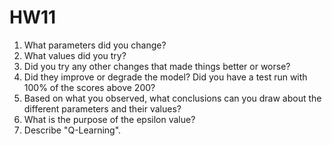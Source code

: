 # HW11

1. What parameters did you change?
2. What values did you try?
3. Did you try any other changes that made things better or worse?
4. Did they improve or degrade the model? Did you have a test run with 100% of the scores above 200?
5. Based on what you observed, what conclusions can you draw about the different parameters and their values?
6. What is the purpose of the epsilon value?
7. Describe "Q-Learning".
